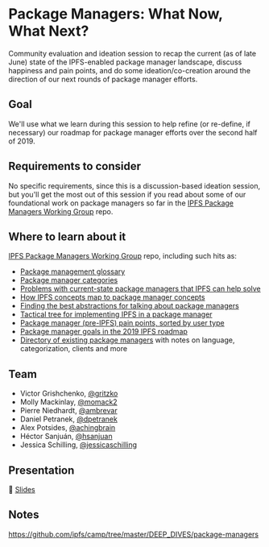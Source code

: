 # Package Managers: What Now, What Next?

Community evaluation and ideation session to recap the current (as of late June) state of the IPFS-enabled package manager landscape, discuss happiness and pain points, and do some ideation/co-creation around the direction of our next rounds of package manager efforts.

## Goal

We'll use what we learn during this session to help refine (or re-define, if necessary) our roadmap for package manager efforts over the second half of 2019.

## Requirements to consider

No specific requirements, since this is a discussion-based ideation session, but you'll get the most out of this session if you read about some of our foundational work on package managers so far in the [IPFS Package Managers Working Group](https://github.com/ipfs/package-managers) repo.

## Where to learn about it

[IPFS Package Managers Working Group](https://github.com/ipfs/package-managers) repo, including such hits as:
- [Package management glossary](https://github.com/ipfs/package-managers/blob/master/docs/glossary.md)
- [Package manager categories](https://github.com/ipfs/package-managers/blob/master/docs/categories.md)
- [Problems with current-state package managers that IPFS can help solve](https://github.com/ipfs/package-managers/blob/master/docs/problems.md)
- [How IPFS concepts map to package manager concepts](https://github.com/ipfs/package-managers/blob/master/docs/concepts.md)
- [Finding the best abstractions for talking about package managers](https://github.com/ipfs/package-managers/blob/master/docs/abstractions.md)
- [Tactical tree for implementing IPFS in a package manager](https://github.com/ipfs/package-managers/blob/master/docs/tree.md)
- [Package manager (pre-IPFS) pain points, sorted by user type](https://app.mural.co/t/protocollabs6957/m/protocollabs6957/1557168696127/577c9453a3c51199c8163cf0fe5701294e55f99b)
- [Package manager goals in the 2019 IPFS roadmap](https://github.com/ipfs/roadmap#-package-managers-d1-e5-i3)
- [Directory of existing package managers](https://github.com/ipfs/package-managers/blob/master/package-managers) with notes on language, categorization, clients and more

## Team

- Victor Grishchenko, [@gritzko](https://github.com/gritzko)
- Molly Mackinlay, [@momack2](https://github.com/momack2)
- Pierre Niedhardt, [@ambrevar](https://github.com/ambrevar)
- Daniel Petranek, [@dpetranek](https://github.com/dpetranek)
- Alex Potsides, [@achingbrain](https://github.com/achingbrain)
- Héctor Sanjuán, [@hsanjuan](https://github.com/hsanjuan)
- Jessica Schilling, [@jessicaschilling](https://github.com/jessicaschilling)

## Presentation

🎤 [Slides](https://docs.google.com/presentation/d/105KwT6ZmcneywGnvUyww5y-u_GHSY0FFQ0yIXZQf7Y0/edit#slide=id.g5c6a5171f6_0_78)

## Notes

https://github.com/ipfs/camp/tree/master/DEEP_DIVES/package-managers
